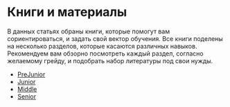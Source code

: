 # Книги и материалы

В данных статьях обраны книги, которые помогут вам сориентироваться, и задать свой вектор обучения. Все книги поделены на несколько разделов, которые касаются различных навыков. Рекомендуем вам обзорно посмотреть каждый раздел, согласно желаемому грейду, и подобрать набор литературы под свои нужды.

- [PreJunior](Books/PreJuinor.md)
- [Junior](Books/Junior.md)
- [Middle](Books/Middle.md)
- [Senior](Books/Senior.md)